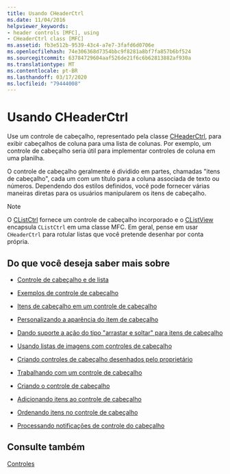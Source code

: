 ```yaml
---
title: Usando CHeaderCtrl
ms.date: 11/04/2016
helpviewer_keywords:
- header controls [MFC], using
- CHeaderCtrl class [MFC]
ms.assetid: fb3e512b-9539-43c4-a7e7-3fafd6d0706e
ms.openlocfilehash: 74e306368d7354bbc9f8281a8bf7fa857b6bf524
ms.sourcegitcommit: 63784729604aaf526de21f6c6b62813882af930a
ms.translationtype: MT
ms.contentlocale: pt-BR
ms.lasthandoff: 03/17/2020
ms.locfileid: "79444008"
---
```

# <a name="using-cheaderctrl"></a>Usando CHeaderCtrl

Use um controle de cabeçalho, representado pela classe [CHeaderCtrl](../mfc/reference/cheaderctrl-class.md), para exibir cabeçalhos de coluna para uma lista de colunas. Por exemplo, um controle de cabeçalho seria útil para implementar controles de coluna em uma planilha.

O controle de cabeçalho geralmente é dividido em partes, chamadas "itens de cabeçalho", cada um com um título para a coluna associada de texto ou números. Dependendo dos estilos definidos, você pode fornecer várias maneiras diretas para os usuários manipularem os itens de cabeçalho.

> [!NOTE]
>  O [CListCtrl](../mfc/reference/clistctrl-class.md) fornece um controle de cabeçalho incorporado e o [CListView](../mfc/reference/clistview-class.md) encapsula `CListCtrl` em uma classe MFC. Em geral, pense em usar `CHeaderCtrl` para rotular listas que você pretende desenhar por conta própria.

## <a name="what-do-you-want-to-know-more-about"></a>Do que você deseja saber mais sobre

- [Controle de cabeçalho e de lista](../mfc/header-control-and-list-control.md)

- [Exemplos de controle de cabeçalho](../mfc/header-control-examples.md)

- [Itens de cabeçalho em um controle de cabeçalho](../mfc/header-items-in-a-header-control.md)

- [Personalizando a aparência do item de cabeçalho](../mfc/customizing-the-header-item-s-appearance.md)

- [Dando suporte a ação do tipo "arrastar e soltar" para itens de cabeçalho](../mfc/providing-drag-and-drop-support-for-header-items.md)

- [Usando listas de imagens com controles de cabeçalho](../mfc/using-image-lists-with-header-controls.md)

- [Criando controles de cabeçalho desenhados pelo proprietário](../mfc/making-owner-drawn-header-controls.md)

- [Trabalhando com um controle de cabeçalho](../mfc/working-with-a-header-control.md)

- [Criando o controle de cabeçalho](../mfc/creating-the-header-control.md)

- [Adicionando itens ao controle de cabeçalho](../mfc/adding-items-to-the-header-control.md)

- [Ordenando itens no controle de cabeçalho](../mfc/ordering-items-in-the-header-control.md)

- [Processando notificações de controle do cabeçalho](../mfc/processing-header-control-notifications.md)

## <a name="see-also"></a>Consulte também

[Controles](../mfc/controls-mfc.md)
